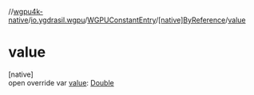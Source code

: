 //[wgpu4k-native](../../../../index.md)/[io.ygdrasil.wgpu](../../index.md)/[WGPUConstantEntry](../index.md)/[[native]ByReference](index.md)/[value](value.md)

# value

[native]\
open override var [value](value.md): [Double](https://kotlinlang.org/api/core/kotlin-stdlib/kotlin/-double/index.html)